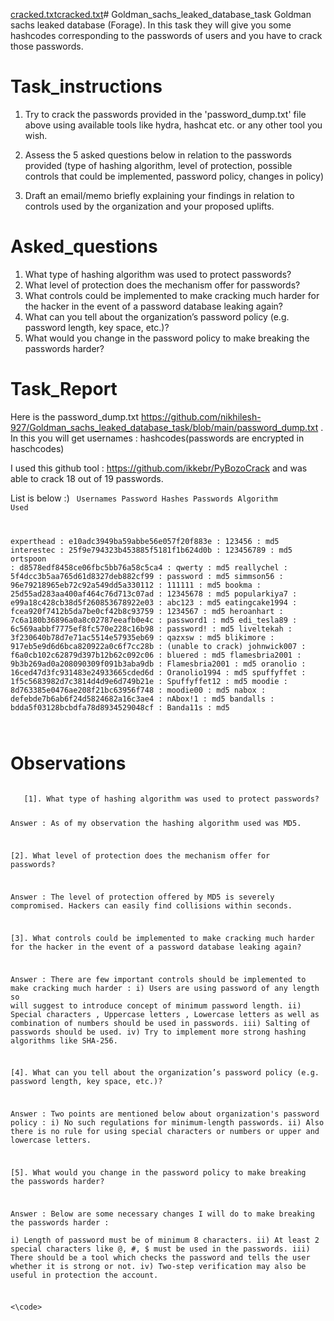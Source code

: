 [cracked.txt](https://github.com/nikhilesh-927/Goldman_sachs_leaked_database_task/files/12865778/cracked.txt)[cracked.txt](https://github.com/nikhilesh-927/Goldman_sachs_leaked_database_task/files/12865671/cracked.txt)# Goldman_sachs_leaked_database_task
Goldman sachs leaked database (Forage). In this task they will give you some hashcodes corresponding to the passwords of users and you have to crack those passwords.

# Task_instructions

1. Try to crack the passwords provided in the 'password_dump.txt' file above using available tools like hydra, hashcat etc. or any other tool you wish.
   
2. Assess the 5 asked questions below in relation to the passwords provided (type of hashing algorithm, level of protection, possible controls that could be implemented, password policy, changes in policy)
   
3. Draft an email/memo briefly explaining your findings in relation to controls used by the organization and your proposed uplifts. 

# Asked_questions

1. What type of hashing algorithm was used to protect passwords?
2. What level of protection does the mechanism offer for passwords?
3. What controls could be implemented to make cracking much harder for the hacker in the event of a password database leaking again?
4. What can you tell about the organization’s password policy (e.g. password length, key space, etc.)?
5. What would you change in the password policy to make breaking the passwords harder? 

# Task_Report
Here is the password_dump.txt https://github.com/nikhilesh-927/Goldman_sachs_leaked_database_task/blob/main/password_dump.txt .
In this you will get usernames : hashcodes(passwords are encrypted in haschcodes)

I used this github tool : https://github.com/ikkebr/PyBozoCrack and was able to crack 18 out of 19 passwords.

List is below :)
<code>
Usernames        Password Hashes                    Passwords        Algorithm Used

experthead     : e10adc3949ba59abbe56e057f20f883e : 123456         : md5
interestec     : 25f9e794323b453885f5181f1b624d0b : 123456789      : md5
ortspoon       : d8578edf8458ce06fbc5bb76a58c5ca4 : qwerty         : md5
reallychel     : 5f4dcc3b5aa765d61d8327deb882cf99 : password       : md5
simmson56      : 96e79218965eb72c92a549dd5a330112 : 111111         : md5
bookma         : 25d55ad283aa400af464c76d713c07ad : 12345678       : md5
popularkiya7   : e99a18c428cb38d5f260853678922e03 : abc123         : md5
eatingcake1994 : fcea920f7412b5da7be0cf42b8c93759 : 1234567        : md5
heroanhart     : 7c6a180b36896a0a8c02787eeafb0e4c : password1      : md5
edi_tesla89    : 6c569aabbf7775ef8fc570e228c16b98 : password!      : md5
liveltekah     : 3f230640b78d7e71ac5514e57935eb69 : qazxsw         : md5
blikimore      : 917eb5e9d6d6bca820922a0c6f7cc28b : (unable to crack)
johnwick007    : f6a0cb102c62879d397b12b62c092c06 : bluered        : md5
flamesbria2001 : 9b3b269ad0a208090309f091b3aba9db : Flamesbria2001 : md5
oranolio       : 16ced47d3fc931483e24933665cded6d : Oranolio1994   : md5
spuffyffet     : 1f5c5683982d7c3814d4d9e6d749b21e : Spuffyffet12   : md5
moodie         : 8d763385e0476ae208f21bc63956f748 : moodie00       : md5
nabox          : defebde7b6ab6f24d5824682a16c3ae4 : nAbox!1        : md5
bandalls       : bdda5f03128bcbdfa78d8934529048cf : Banda11s       : md5

</code>

# Observations

<code>
   [1]. What type of hashing algorithm was used to protect passwords?

   Answer : As of my observation the hashing algorithm used was MD5.



   [2]. What level of protection does the mechanism offer for passwords?

   Answer : The level of protection offered by MD5 is severely compromised. Hackers can easily find collisions within seconds.



   [3]. What controls could be implemented to make cracking much harder for the hacker in the event of a password database leaking again?

   Answer : There are few important controls should be implemented to make cracking much harder :
             i)   Users are using password of any length so will suggest to introduce concept of minimum password length.
             ii)  Special characters , Uppercase letters , Lowercase letters as well as combination of numbers should be used in passwords.
             iii) Salting of passwords should be used.
             iv)  Try to implement more strong hashing algorithms like SHA-256.



   [4]. What can you tell about the organization’s password policy (e.g. password length, key space, etc.)?

   Answer : Two points are mentioned below about organization's password policy : 
            i)   No such regulations for minimum-length passwords.
            ii)  Also there is no rule for using special characters or numbers or upper and lowercase letters.



   [5]. What would you change in the password policy to make breaking the passwords harder?

   Answer :  Below are some necessary changes I will do to make breaking the passwords harder :  
             i)   Length of password must be of minimum 8 characters.
             ii)  At least 2 special characters like @, #, $  must be used in the passwords.
             iii) There should be a tool which checks the password and tells the user whether it is strong or not.
             iv)  Two-step verification may also be useful in protection the account.

<\code>
